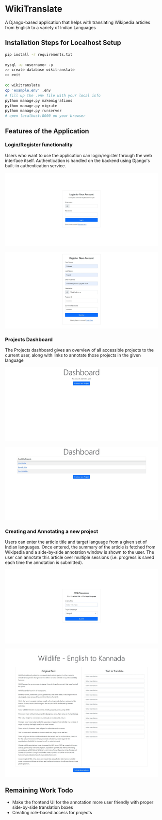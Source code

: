# WikiTranslate

A Django-based application that helps with translating Wikipedia articles from English to a variety of Indian Languages

## Installation Steps for Localhost Setup

```bash
pip install -r requirements.txt

mysql -u <username> -p
>> create database wikitranslate
>> exit

cd wikitranslate
cp 'example.env' .env
# fill up the .env file with your local info
python manage.py makemigrations
python manage.py migrate
python manage.py runserver
# open localhost:8000 on your browser
```

## Features of the Application

### Login/Register functionality

Users who want to use the application can login/register through the web interface itself. Authentication is handled on the backend using Django's built-in authentication service.

![login-page](/assets/login.jpeg)

![register-page](/assets/register.jpeg)

### Projects Dashboard

The Projects dashboard gives an overview of all accessible projects to the current user, along with links to annotate those projects in the given language

![dashboard-empty](/assets/dashboard-empty.jpeg)

![dashboard-full](/assets/dashboard-full.jpeg)

### Creating and Annotating a new project

Users can enter the article title and target language from a given set of Indian languages. Once entered, the summary of the article is fetched from Wikipedia and a side-by-side annotation window is shown to the user. The user can annotate this article over multiple sessions (i.e. progress is saved each time the annotation is submitted).

![input-title](/assets/input-title.jpeg)

![annotate](/assets/annotate.jpeg)

## Remaining Work Todo

- Make the frontend UI for the annotation more user friendly with proper side-by-side translation boxes
- Creating role-based access for projects
